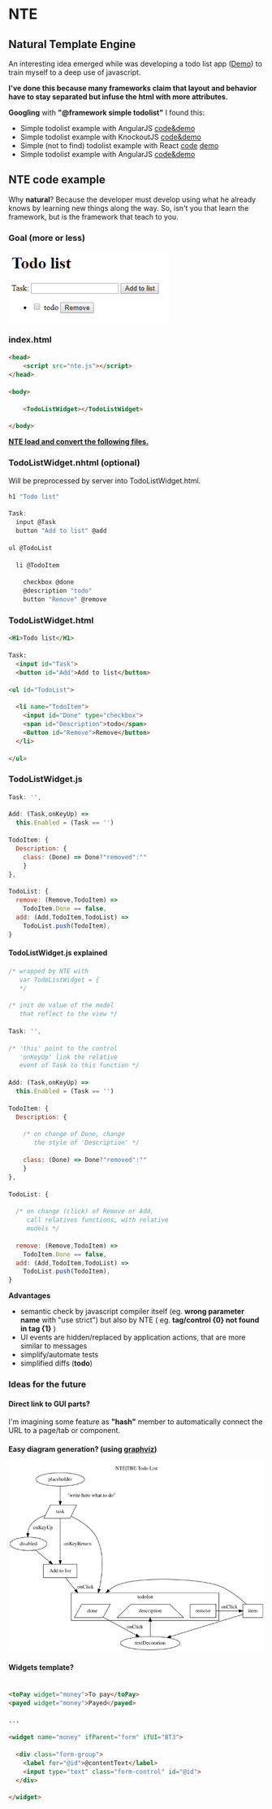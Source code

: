 # NTE
## Natural Template Engine

An interesting idea emerged while was developing a todo list app ([Demo](https://zonafets.github.io/NTE/src/TodoListExample/todoapp.html)) to train myself to a deep use of javascript.

**I've done this because many frameworks claim that layout and behavior have to stay separated but infuse the html with more attributes.**

**Googling** with **"@framework simple todolist"** I found this:

- Simple todolist example with AngularJS [code&demo](http://embed.plnkr.co/ZiVJbCeX4GDgC1kMjnUB/)
- Simple todolist example with KnockoutJS [code&demo](http://jsfiddle.net/icoxfog417/sujqa/)
- Simple (not to find) todolist example with React [code](https://github.com/christiannwamba/scotch-react-todo/blob/master/src/index.jsx) [demo](https://codepen.io/codebeast/full/PzVyRm)
- Simple todolist example with AngularJS [code&demo](http://embed.plnkr.co/ZiVJbCeX4GDgC1kMjnUB/)

## NTE code example

Why **natural**? Because the developer must develop using what he already knows by learning new things along the way. So, isn't you that learn the framework, but is the framework that teach to you.

### Goal (more or less)
![flowchar](imgs/TodoListWidget.png)

### index.html

```html
<head>
	<script src="nte.js"></script>
</head>

<body>

	<TodoListWidget></TodoListWidget>
	
</body>
```

**<u>NTE load and convert the following files.</u>**

### TodoListWidget.nhtml (optional)

Will be preprocessed by server into TodoListWidget.html.

```js
h1 "Todo list" 

Task:
  input @Task 
  button "Add to list" @add

ul @TodoList

  li @TodoItem

    checkbox @done 
    @description "todo"
    button "Remove" @remove
```

### **TodoListWidget**.html

```html
<H1>Todo list</H1>

Task:
  <input id="Task"> 
  <button id="Add">Add to list</button>

<ul id="TodoList">

  <li name="TodoItem">
    <input id="Done" type="checkbox">
    <span id="Description">todo</span>
    <Button id="Remove">Remove</button>
  </li>

</ul>
```

### TodoListWidget.js 
```javascript
Task: '',

Add: (Task,onKeyUp) => 
  this.Enabled = (Task == '')

TodoItem: {
  Description: {
    class: (Done) => Done?"removed":""
    }
},
	
TodoList: {
  remove: (Remove,TodoItem) => 
    TodoItem.Done == false,
  add: (Add,TodoItem,TodoList) => 
    TodoList.push(TodoItem),
}
```

#### TodoListWidget.js explained
```javascript
/* wrapped by NTE with
   var TodoListWidget = {
   */

/* init de value of the model
   that reflect to the view */

Task: '',

/* 'this' point to the control
   'onKeyUp' link the relative
   event of Task to this function */
   
Add: (Task,onKeyUp) => 
  this.Enabled = (Task == '')

TodoItem: {
  Description: {
  
    /* on change of Done, change
       the style of 'Description' */
    
    class: (Done) => Done?"removed":""
    }
},
	
TodoList: {

  /* on change (click) of Remove or Add,
     call relatives functions, with relative
     models */

  remove: (Remove,TodoItem) => 
    TodoItem.Done == false,
  add: (Add,TodoItem,TodoList) => 
    TodoList.push(TodoItem),
}
```

**Advantages**

- semantic check by javascript compiler itself (eg. __wrong parameter name__ with "use strict") but also by NTE ( eg. __tag/control {0} not found in tag {1}__ )
- UI events are hidden/replaced by application actions, that are more similar to messages
- simplify/automate tests 
- simplified diffs (**todo**)

### Ideas for the future

#### Direct link to GUI parts?

I'm imagining some feature as **"hash"** member to automatically connect the URL to a page/tab or component.

#### Easy diagram generation? (using [graphviz](https://github.com/zonafets/NTE/blob/master/src/TodoListExample/todoapp.gv))

![flowchar](src/TodoListExample/todoapp.svg)

#### Widgets template?

```html

<toPay widget="money">To pay</toPay>
<payed widget="money">Payed</payed>

...

<widget name="money" ifParent="form" ifUI="BT3">

  <div class="form-group">
    <label for="@id">@contentText</label>
    <input type="text" class="form-control" id="@id">
  </div>
  
</widget>
```